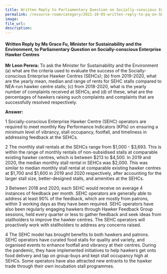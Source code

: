 ```yaml
---  
title: Written Reply to Parliamentary Question on Socially-conscious Enterprise Hawker Centres by Ms Grace Fu, Minister for Sustainability and the Environment  
permalink: /resource-room/category/2021-10-05-written-reply-to-pq-on-SEHCs/  
image:  
file_url:  
description:  
---  
```

 
#### Written Reply by Ms Grace Fu, Minister for Sustainability and the Environment, to Parliamentary Question on Socially-conscious Enterprise Hawker Centres  
 
**Mr Leon Perera:** To ask the Minister for Sustainability and the Environment (a) what are the criteria used to evaluate the success of the Socially-conscious Enterprise Hawker Centres (SEHCs); (b) from 2019-2020, what are the yearly mean, median and range of rents for SEHC stalls compared to NEA-run hawker centre stalls; (c) from 2018-2020, what is the yearly number of complaints received at SEHCs; and (d) of these, what are the percentages of hawkers raising such complaints and complaints that are successfully resolved respectively.
 
**Answer:**
 
1 Socially-conscious Enterprise Hawker Centre (SEHC) operators are required to meet monthly Key Performance Indicators (KPIs) on ensuring a minimum level of vibrancy, stall occupancy, footfall, and timeliness in addressing feedback at the SEHCs.     

2 The monthly stall rentals at the SEHCs range from $1,000 - $3,693. This is within the range of monthly rentals of non-subsidised stalls at comparable existing hawker centres, which is between $213 to $4,500. In 2019 and 2020, the median monthly stall rental in SEHCs was $2,000. This was similar to median monthly stall rental  at comparable existing hawker centres at $1,700 and $1,600 in 2019 and 2020 respectively, after accounting for the larger stall size, better-designed stalls, and amenities at the SEHCs.     

3 Between 2018 and 2020, each SEHC would receive on average 4 instances of feedback per month. SEHC operators are generally able to address at least 90% of the feedback, which are mostly from patrons, within 3 working days as they have been required. SEHC operators  have also been regularly engaging hawkers through Hawker Feedback Group sessions, held every quarter or less to gather feedback and seek ideas from stallholders to improve the hawker centres. The SEHC operators will proactively work with stallholders to address any concerns raised.      

4 The SEHC model has brought benefits to both hawkers and patrons. SEHC operators have curated food stalls for quality and variety, and organised events to enhance footfall and vibrancy at their centres. During the pandemic, they have implemented initiatives to help hawkers get onto food delivery and tap on group-buys and kept stall occupancy high at SEHCs. Some operators have also attracted new entrants to the hawker trade through their own incubation stall programmes.   
